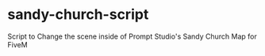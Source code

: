 # sandy-church-script
Script to Change the scene inside of Prompt Studio's Sandy Church Map for FiveM
